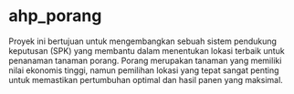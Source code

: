 # ahp_porang
Proyek ini bertujuan untuk mengembangkan sebuah sistem pendukung keputusan (SPK) yang membantu dalam menentukan lokasi terbaik untuk penanaman tanaman porang. Porang merupakan tanaman yang memiliki nilai ekonomis tinggi, namun pemilihan lokasi yang tepat sangat penting untuk memastikan pertumbuhan optimal dan hasil panen yang maksimal.

